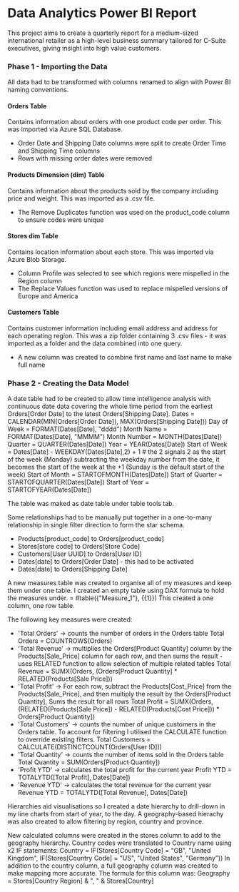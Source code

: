 # Data Analytics Power BI Report 

This project aims to create a quarterly report for a medium-sized international retailer as a high-level business summary tailored for C-Suite executives, giving insight into high value customers.

### Phase 1 - Importing the Data 
All data had to be transformed with columns renamed to align with Power BI naming conventions. 

#### Orders Table 

Contains information about orders with one product code per order. This was imported via Azure SQL Database. 

* Order Date and Shipping Date columns were split to create Order Time and Shipping Time columns 
* Rows with missing order dates were removed 

#### Products Dimension (dim) Table

Contains information about the products sold by the company including price and weight. This was imported as a .csv file. 

* The Remove Duplicates function was used on the product_code column to ensure codes were unique 

#### Stores dim Table

Contains location information about each store. This was imported via Azure Blob Storage. 

* Column Profile was selected to see which regions were mispelled in the Region column
* The Replace Values function was used to replace mispelled versions of Europe and America

#### Customers Table 

Contains customer information including email address and address for each operating region. This was a zip folder containing 3 .csv files - it was imported as a folder and the data combined into one query. 

* A new column was created to combine first name and last name to make full name


### Phase 2 - Creating the Data Model 

A date table had to be created to allow time intelligence analysis with continuous date data covering the whole time period from the earliest Orders[Order Date] to the latest Orders[Shipping Date]. 
        Dates = CALENDAR(MIN(Orders[Order Date]), MAX(Orders[Shipping Date]))
        Day of Week = FORMAT(Dates[Date], "dddd")
        Month Name = FORMAT(Dates[Date], "MMMM")
        Month Number = MONTH(Dates[Date])
        Quarter = QUARTER(Dates[Date])
        Year = YEAR(Dates[Date])
        Start of Week = Dates[Date] - WEEKDAY(Dates[Date],2) + 1 # the 2 signals 2 as the start of the week (Monday) subtracting the weekday number from the date, it becomes the start of the week at the +1 (Sunday is the default start of the week)
        Start of Month = STARTOFMONTH(Dates[Date])
        Start of Quarter = STARTOFQUARTER(Dates[Date])
        Start of Year = STARTOFYEAR(Dates[Date])

The table was maked as date table under table tools tab. 

Some relationships had to be manually put together in a one-to-many relationship in single filter direction to form the star schema. 

* Products[product_code] to Orders[product_code]
* Stores[store code] to Orders[Store Code]
* Customers[User UUID] to Orders[User ID]
* Dates[date] to Orders[Order Date] - this had to be activated 
* Dates[date] to Orders[Shipping Date]

A new measures table was created to organise all of my measures and keep them under one table. I created an empty table using DAX formula to hold the measures under. 
= #table({"Measure_1"}, {{1}}) 
This created a one column, one row table. 

The following key measures were created: 
* 'Total Orders' -> counts the number of orders in the Orders table
        Total Orders = COUNTROWS(Orders)
* 'Total Revenue' -> multiplies the Orders[Product Quantity] column by the Products[Sale_Price] column for each row, and then sums the result - uses RELATED function to allow selection of multiple related tables 
        Total Revenue = SUMX(Orders, (Orders[Product Quantity] * RELATED(Products[Sale Price]))
* 'Total Profit' -> For each row, subtract the Products[Cost_Price] from the Products[Sale_Price], and then multiply the result by the Orders[Product Quantity], Sums the result for all rows
        Total Profit = SUMX(Orders, (RELATED(Products[Sale Price]) - RELATED(Products[Cost Price])) * Orders[Product Quantity])
* 'Total Customers' -> counts the number of unique customers in the Orders table. To account for filtering I utilised the CALCULATE function to override existing filters.
        Total Customers = CALCULATE(DISTINCTCOUNT(Orders[User ID]))
* 'Total Quantity' -> counts the number of items sold in the Orders table
        Total Quantity = SUM(Orders[Product Quantity])
* 'Profit YTD' -> calculates the total profit for the current year
        Profit YTD = TOTALYTD([Total Profit], Dates[Date])
* 'Revenue YTD' -> calculates the total revenue for the current year
        Revenue YTD = TOTALYTD([Total Revenue], Dates[Date])

Hierarchies aid visualisations so I created a date hierarchy to drill-down in my line charts from start of year, to the day. A geography-based hierachy was also created to allow filtering by region, country and province. 

New calculated columns were created in the stores column to add to the geography hierarchy. Country codes were translated to Country name using x2 IF statements: 
        Country = IF(Stores[Country Code] = "GB", "United Kingdom", IF(Stores[Country Code] = "US", "United States", "Germany"))
In addition to the country column, a full geography column was created to make mapping more accurate. The formula for this column was: 
        Geography = Stores[Country Region] & ", " & Stores[Country]

